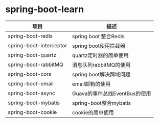 # spring-boot-learn

项目 | 描述
---|---
spring-boot-redis | spring boot 整合Redis
spring-boot-interceptor | spring boot使用拦截器
spring-boot-quartz | quartz定时器的简单使用
spring-boot-rabbitMQ | 消息队列rabbitMQ的使用
spring-boot-cors | spring boot解决跨域问题
spring-boot-email | email邮箱的使用
spring-boot-async | Guava的事件总线EventBus的使用
spring-boot-mybatis | spring-boot整合mybatis
spring-boot-cookie | cookie的简单使用